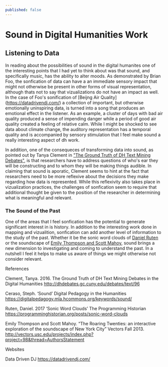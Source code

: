 ```yaml
---
published: false
---
```

# Sound in Digital Humanities Work 

## Listening to Data

In reading about the possibilities of sound in the digital humanites one of the interesting points that I had yet to think about was that sound, and specifically music, has the ability to alter moods. As demonstrated by Brian Foo, the sonfication of data can have a an immediate sensory impact that might not otherwise be present in other forms of visual representation, although thats not to say that vizualizations do not have an impact as well. In the case of Foo's sonification of [Beijng Air Quality] (https://datadrivendj.com/) a collection of important, but otherwise emotionally uninspiring data, is turned into a song that produces an emotional effect in the listener. As an example, a cluster of days with bad air quality produced a sense of impending danger while a period of good air quality created a feeling  of relative calm. While I might be shocked to see data about climate change, the auditory representation has a temporal quality and is accompanied by sensory stimulation that I feel make sound a really interesting aspect of dh work. 

In addition, one of the consequeces of transforming data into sound, as pointed out by Tanya Clement in ["The Ground Truth of DH Text Mining Debates"](http://dhdebates.gc.cuny.edu/debates/text/96), is that researchers have to address questions of who's ear they will be constructing and to whom they will be making things audible. In claiming that sound is aporatic, Clement seems to hint at the fact that researchers need to be more reflexive about the decisions they make regarding how data is represented. While this reflexivity also takes place in vizualization practices, the challenges of sonfication seem to require that additional thought be given to the position of the researcher in determining what is meaningful and relevant. 

### The Sound of the Past

One of the areas that I feel sonfication has the potential to generate significant interest in is history. In addition to the interesting work done in mapping and vizualition, sonfication can add another level of information to the study of the past. Whether it be the sonic word clouds of [Daniel Ruten](https://programminghistorian.org/posts/sonic-word-clouds) or the soundscape of [Emily Thompson and Scott Mahoy](http://vectors.usc.edu/projects/index.php?project=98&thread=AuthorsStatement), sound brings a new dimension to investigating and coming to understand the past. In a nutshell I feel it helps to make us aware of things we might otherwise not consider relevant. 



References

Clement, Tanya. 2016. The Ground Truth of DH Text Mining Debates in the Digital Humanities http://dhdebates.gc.cuny.edu/debates/text/96

Ceraso, Steph. ‘Sound’ Digital Pedagogy in the Humanities https://digitalpedagogy.mla.hcommons.org/keywords/sound/

Ruten, Daniel. 2017 ‘Sonic Word Clouds’ The Programming Historian https://programminghistorian.org/posts/sonic-word-clouds

Emily Thompson and Scott Mahoy. “The Roaring Twenties: an interactive exploration of the soundscape of New York City” Vectors Fall 2013. http://vectors.usc.edu/projects/index.php?project=98&thread=AuthorsStatement

Websites

Data Driven DJ https://datadrivendj.com/
